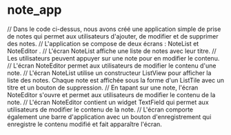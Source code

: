 # note_app

// Dans le code ci-dessus, nous avons créé une application simple de prise de notes qui permet aux utilisateurs d'ajouter, de modifier et de supprimer des notes.
// L'application se compose de deux écrans :  NoteList et NoteEditor .
// L'écran NoteList affiche une liste de notes avec leur titre.
// Les utilisateurs peuvent appuyer sur une note pour en modifier le contenu.
// L'écran NoteEditor permet aux utilisateurs de modifier le contenu d'une note.
// L'écran NoteList utilise un constructeur ListView pour afficher la liste des notes. Chaque note est affichée sous la forme d'un ListTile avec un titre et un bouton de suppression.
// En tapant sur une note, l'écran NoteEditor s'ouvre et permet aux utilisateurs de modifier le contenu de la note.
// L'écran NoteEditor contient un widget TextField qui permet aux utilisateurs de modifier le contenu de la note.
// L'écran comporte également une barre d'application avec un bouton d'enregistrement qui enregistre le contenu modifié et fait apparaître l'écran.
